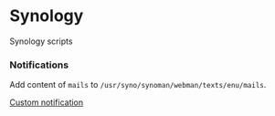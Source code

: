 # Synology
Synology scripts

### Notifications

Add content of `mails` to `/usr/syno/synoman/webman/texts/enu/mails`.

[Custom notification](https://www.beatificabytes.be/send-custom-email-notifications-from-scripts-running-on-a-synology/)

